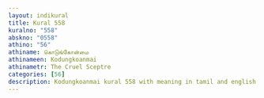 ```yaml
---
layout: indikural
title: Kural 558
kuralno: "558"
abskno: "0558"
athino: "56"
athiname: கொடுங்கோன்மை
athinameen: Kodungkoanmai
athinametr: The Cruel Sceptre
categories: [56]
description: Kodungkoanmai kural 558 with meaning in tamil and english 
---
```



